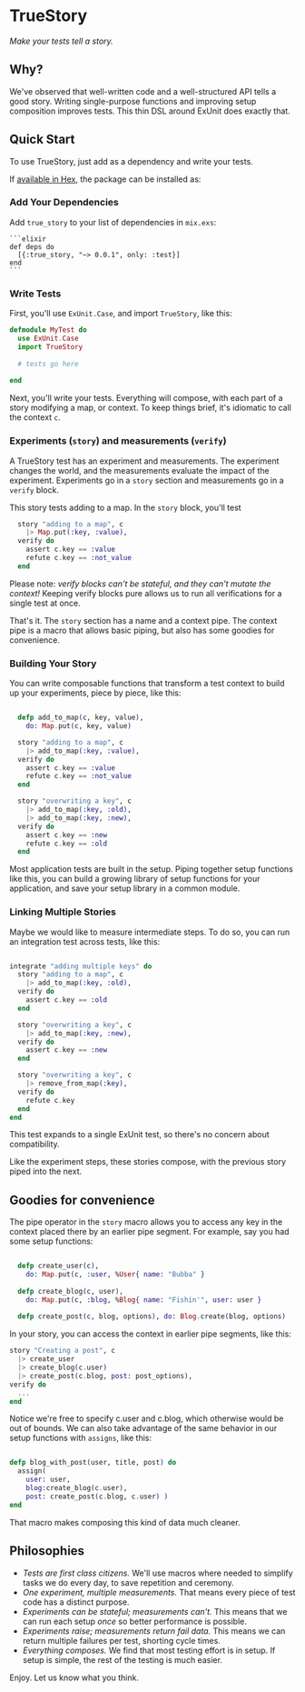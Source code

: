 # TrueStory

_Make your tests tell a story._

## Why?

We've observed that well-written code and a well-structured API tells a good story. Writing single-purpose functions and improving setup composition improves tests. This thin DSL around ExUnit does exactly that. 

## Quick Start

To use TrueStory, just add as a dependency and write your tests. 

If [available in Hex](https://hex.pm/docs/publish), the package can be installed as:

### Add Your Dependencies

Add `true_story` to your list of dependencies in `mix.exs`:

    ```elixir
    def deps do
      [{:true_story, "~> 0.0.1", only: :test}]
    end
    ```

### Write Tests

First, you'll use `ExUnit.Case`, and import `TrueStory`, like this: 


```elixir
defmodule MyTest do
  use ExUnit.Case
  import TrueStory
  
  # tests go here
  
end
```
Next, you'll write your tests. Everything will compose, with each part of a story modifying a map, or context. To keep things brief, it's idiomatic to call the context `c`. 

### Experiments (`story`) and measurements (`verify`)

A TrueStory test has an experiment and measurements. The experiment changes the world, and the measurements evaluate the impact of the experiment. Experiments go in a `story` section and measurements go in a `verify` block. 

This story tests adding to a map. In the `story` block, you'll test 

```elixir
  story "adding to a map", c
    |> Map.put(:key, :value), 
  verify do
    assert c.key == :value
    refute c.key == :not_value
  end
```

Please note: *verify blocks can't be stateful, and they can't mutate the context!* Keeping verify blocks pure allows us to run all verifications for a single test at once. 

That's it. The `story` section has a name and a context pipe. The context pipe is a macro that allows basic piping, but also has some goodies for convenience.

### Building Your Story

You can write composable functions that transform a test context to build up your experiments, piece by piece, like this: 

```elixir

  defp add_to_map(c, key, value),
    do: Map.put(c, key, value)

  story "adding to a map", c
    |> add_to_map(:key, :value),
  verify do
    assert c.key == :value
    refute c.key == :not_value
  end

  story "overwriting a key", c
    |> add_to_map(:key, :old),
    |> add_to_map(:key, :new),
  verify do
    assert c.key == :new
    refute c.key == :old
  end

```

Most application tests are built in the setup. Piping together setup functions like this, you can build a growing library of setup functions for your application, and save your setup library in a common module. 

### Linking Multiple Stories

Maybe we would like to measure intermediate steps. To do so, you can run an integration test across tests, like this: 

```elixir

integrate "adding multiple keys" do
  story "adding to a map", c
    |> add_to_map(:key, :old),
  verify do
    assert c.key == :old
  end

  story "overwriting a key", c
    |> add_to_map(:key, :new),
  verify do
    assert c.key == :new
  end

  story "overwriting a key", c
    |> remove_from_map(:key),
  verify do
    refute c.key
  end
end
```
This test expands to a single ExUnit test, so there's no concern about compatibility. 

Like the experiment steps, these stories compose, with the previous story piped into the next. 

## Goodies for convenience

The pipe operator in the `story` macro allows you to access any key in the context placed there by an earlier pipe segment. For example, say you had some setup functions: 

```elixir

  defp create_user(c),
    do: Map.put(c, :user, %User{ name: "Bubba" }
    
  defp create_blog(c, user),
    do: Map.put(c, :blog, %Blog{ name: "Fishin'", user: user }
  
  defp create_post(c, blog, options), do: Blog.create(blog, options)
```

In your story, you can access the context in earlier pipe segments, like this: 

```elixir
story "Creating a post", c
  |> create_user
  |> create_blog(c.user)
  |> create_post(c.blog, post: post_options), 
verify do
  ...
end
```

Notice we're free to specify c.user and c.blog, which otherwise would be out of bounds. We can also take advantage of the same behavior in our setup functions with `assigns`, like this: 

```elixir

defp blog_with_post(user, title, post) do
  assign(
    user: user, 
    blog:create_blog(c.user), 
    post: create_post(c.blog, c.user) )
end
```
That macro makes composing this kind of data much cleaner. 


## Philosophies

- *Tests are first class citizens.* We'll use macros where needed to simplify tasks we do every day, to save repetition and ceremony. 
- *One experiment, multiple measurements.* That means every piece of test code has a distinct purpose. 
- *Experiments can be stateful; measurements can't.* This means that we can run each setup *once* so better performance is possible. 
- *Experiments raise; measurements return fail data.* This means we can return multiple failures per test, shorting cycle times. 
- *Everything composes.* We find that most testing effort is in setup. If setup is simple, the rest of the testing is much easier. 

Enjoy. Let us know what you think. 
